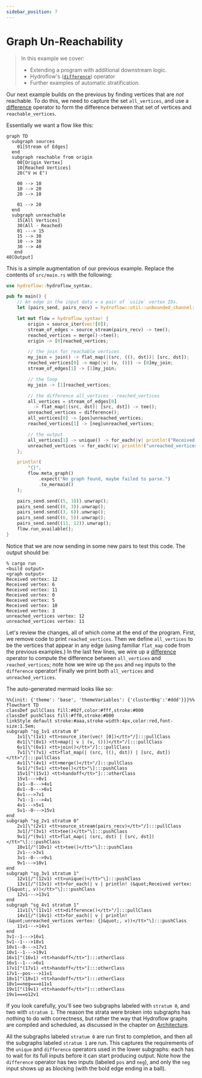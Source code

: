 ```yaml
---
sidebar_position: 7
---
```


# Graph Un-Reachability
> In this example we cover:
> * Extending a program with additional downstream logic.
> * Hydroflow's ([`difference`](../syntax/surface_ops.gen.md#difference)) operator
> * Further examples of automatic stratification.

Our next example builds on the previous by finding vertices that are _not_ reachable. To do this, we need to capture the set `all_vertices`, and use a [difference](../syntax/surface_ops.gen.md#difference) operator to form the difference between that set of vertices and `reachable_vertices`.

Essentially we want a flow like this:
```mermaid
graph TD
  subgraph sources
    01[Stream of Edges]
  end
  subgraph reachable from origin
    00[Origin Vertex]
    10[Reached Vertices]
    20("V ⨝ E")

    00 --> 10
    10 --> 20
    20 --> 10

    01 --> 20
  end
  subgraph unreachable
    15[All Vertices]
    30(All - Reached)
    01 ---> 15
    15 --> 30
    10 --> 30
    30 --> 40
   end
40[Output]
```

This is a simple augmentation of our previous example. Replace the contents of `src/main.rs` with the following:

```rust
use hydroflow::hydroflow_syntax;

pub fn main() {
    // An edge in the input data = a pair of `usize` vertex IDs.
    let (pairs_send, pairs_recv) = hydroflow::util::unbounded_channel::<(usize, usize)>();

    let mut flow = hydroflow_syntax! {
        origin = source_iter(vec![0]);
        stream_of_edges = source_stream(pairs_recv) -> tee();
        reached_vertices = merge()->tee();
        origin -> [0]reached_vertices;

        // the join for reachable vertices
        my_join = join() -> flat_map(|(src, ((), dst))| [src, dst]);
        reached_vertices[0] -> map(|v| (v, ())) -> [0]my_join;
        stream_of_edges[1] -> [1]my_join;

        // the loop
        my_join -> [1]reached_vertices;

        // the difference all_vertices - reached_vertices
        all_vertices = stream_of_edges[0]
          -> flat_map(|(src, dst)| [src, dst]) -> tee();
        unreached_vertices = difference();
        all_vertices[0] -> [pos]unreached_vertices;
        reached_vertices[1] -> [neg]unreached_vertices;

        // the output
        all_vertices[1] -> unique() -> for_each(|v| println!("Received vertex: {}", v));
        unreached_vertices -> for_each(|v| println!("unreached_vertices vertex: {}", v));
    };

    println!(
        "{}",
        flow.meta_graph()
            .expect("No graph found, maybe failed to parse.")
            .to_mermaid()
    );

    pairs_send.send((5, 10)).unwrap();
    pairs_send.send((0, 3)).unwrap();
    pairs_send.send((3, 6)).unwrap();
    pairs_send.send((6, 5)).unwrap();
    pairs_send.send((11, 12)).unwrap();
    flow.run_available();
}
```
Notice that we are now sending in some new pairs to test this code. The output should be:
```console
% cargo run
<build output>
<graph output>
Received vertex: 12
Received vertex: 6
Received vertex: 11
Received vertex: 0
Received vertex: 5
Received vertex: 10
Received vertex: 3
unreached_vertices vertex: 12
unreached_vertices vertex: 11
```

Let's review the changes, all of which come at the end of the program. First, 
we remove code to print `reached_vertices`. Then we define `all_vertices` to be
the vertices that appear in any edge (using familiar `flat_map` code from the previous 
examples.) In the last few lines, we wire up a 
[difference](../syntax/surface_ops.gen.md#difference) operator
to compute the difference between `all_vertices` and `reached_vertices`; note 
how we wire up the `pos` and `neg` inputs to the `difference` operator! 
Finally we print both `all_vertices` and `unreached_vertices`.

The auto-generated mermaid looks like so:
```mermaid
%%{init: {'theme': 'base', 'themeVariables': {'clusterBkg':'#ddd'}}}%%
flowchart TD
classDef pullClass fill:#02f,color:#fff,stroke:#000
classDef pushClass fill:#ff0,stroke:#000
linkStyle default stroke:#aaa,stroke-width:4px,color:red,font-size:1.5em;
subgraph "sg_1v1 stratum 0"
    1v1[\"(1v1) <tt>source_iter(vec! [0])</tt>"/]:::pullClass
    8v1[\"(8v1) <tt>map(| v | (v, ()))</tt>"/]:::pullClass
    6v1[\"(6v1) <tt>join()</tt>"/]:::pullClass
    7v1[\"(7v1) <tt>flat_map(| (src, ((), dst)) | [src, dst])</tt>"/]:::pullClass
    4v1[\"(4v1) <tt>merge()</tt>"/]:::pullClass
    5v1[/"(5v1) <tt>tee()</tt>"\]:::pushClass
    15v1["(15v1) <tt>handoff</tt>"]:::otherClass
    15v1--->8v1
    1v1--0--->4v1
    8v1--0--->6v1
    6v1--->7v1
    7v1--1--->4v1
    4v1--->5v1
    5v1--0--->15v1
end
subgraph "sg_2v1 stratum 0"
    2v1[\"(2v1) <tt>source_stream(pairs_recv)</tt>"/]:::pullClass
    3v1[/"(3v1) <tt>tee()</tt>"\]:::pushClass
    9v1[/"(9v1) <tt>flat_map(| (src, dst) | [src, dst])</tt>"\]:::pushClass
    10v1[/"(10v1) <tt>tee()</tt>"\]:::pushClass
    2v1--->3v1
    3v1--0--->9v1
    9v1--->10v1
end
subgraph "sg_3v1 stratum 1"
    12v1[/"(12v1) <tt>unique()</tt>"\]:::pushClass
    13v1[/"(13v1) <tt>for_each(| v | println! (&quot;Received vertex: {}&quot;, v))</tt>"\]:::pushClass
    12v1--->13v1
end
subgraph "sg_4v1 stratum 1"
    11v1[\"(11v1) <tt>difference()</tt>"/]:::pullClass
    14v1[/"(14v1) <tt>for_each(| v | println! (&quot;unreached_vertices vertex: {}&quot;, v))</tt>"\]:::pushClass
    11v1--->14v1
end
3v1--1--->16v1
5v1--1--->18v1
10v1--0--->17v1
10v1--1--->19v1
16v1["(16v1) <tt>handoff</tt>"]:::otherClass
16v1--1--->6v1
17v1["(17v1) <tt>handoff</tt>"]:::otherClass
17v1--pos--->11v1
18v1["(18v1) <tt>handoff</tt>"]:::otherClass
18v1==neg===o11v1
19v1["(19v1) <tt>handoff</tt>"]:::otherClass
19v1===o12v1
```
If you look carefully, you'll see two subgraphs labeled with `stratum 0`, and two with
`stratum 1`. The reason the strata were broken into subgraphs has nothing to do with
correctness, but rather the way that Hydroflow graphs are compiled and scheduled, as 
discussed in the chapter on [Architecture](../architecture/index.md).

All the subgraphs labeled `stratum 0` are run first to completion, 
and then all the subgraphs labeled `stratum 1` are run. This captures the requirements of the `unique` and `difference` operators used in the lower subgraphs: each has to wait for its full inputs before it can start producing output. Note
how the `difference` operator has two inputs (labeled `pos` and `neg`), and only the `neg` input shows up as blocking (with the bold edge ending in a ball).